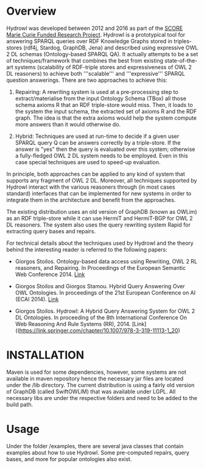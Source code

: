 # Overview

Hydrowl was developed between 2012 and 2016 as part of the [SCORE Marie Curie Funded Research Project](https://cordis.europa.eu/project/id/303914). Hydrowl is a prototypical tool for answering SPARQL queries over RDF Knowledge Graphs stored in triples-stores (rdf4j, Stardog, GraphDB, Jena) and described using expressive OWL 2 DL schemas (Ontology-based SPARQL QA). It actually attempts to be a set of techniques/framework that combines the best from existing state-of-the-art systems (scalability of RDF-triple stores and expressiveness of OWL 2 DL reasoners) to achieve both '''scalable''' and '''expressive''' SPARQL question answerings. There are two approaches to achieve this:

 1) Repairing: A rewriting system is used at a pre-processing step to extract/materialise from the input Ontology Schema (TBox) all those schema axioms R that an RDF triple-store would miss. Then, it loads to the system the input schema, the extracted set of axioms R and the RDF graph. The idea is that the extra axioms would help the system compute more answers than it would otherwise do.

2) Hybrid: Techniques are used at run-time to decide if a given user SPARQL query Q can be answers correctly by a triple-store. If the answer is "yes" then the query is evaluated over this system; otherwise a fully-fledged OWL 2 DL system needs to be employed. Even in this case special techniques are used to speed-up evaluation. 

In principle, both approaches can be applied to any kind of system that supports any fragment of OWL 2 DL. Moreover, all techniques supported by Hydrowl interact with the various reasoners through (in most cases standard) interfaces that can be implemented for new systems in order to integrate them in the architecture and benefit from the approaches. 

The existing distribution uses an old version of GraphDB (known as OWLim) as an RDF triple-store while it can use HermiT and HermiT-BGP for OWL 2 DL reasoners. The system also uses the query rewriting system Rapid for extracting query bases and repairs.

For technical details about the techniques used by Hydrowl and the theory behind the interesting reader is referred to the following papers:

* Giorgos Stoilos. Ontology-based data access using Rewriting, OWL 2 RL reasoners, and Repairing. In Proceedings of the European Semantic Web Conference 2014. [Link](https://link.springer.com/chapter/10.1007/978-3-319-07443-6_22)

* Giorgos Stoilos and Giorgos Stamou. Hybrid Query Answering Over OWL Ontologies. In proceedings of the 21st European Conference on AI (ECAI 2014). [Link](http://ebooks.iospress.nl/volumearticle/37049)

* Giorgos Stoilos. Hydrowl: A Hybrid Query Answering System for OWL 2 DL Ontologies. In proceeding of the 8th International Conference On Web Reasoning And Rule Systems (RR), 2014. [Link]((https://link.springer.com/chapter/10.1007/978-3-319-11113-1_20)

# INSTALLATION

Maven is used for some dependencies, however, some systems are not available in maven repository hence the necessary jar files are located under the /lib directory. The current distribution is using a fairly old version of GraphDB (called SwiftOWLIM) that was available under LGPL. All necessary libs are under the respective folders and need to be added to the build path.

# Usage

Under the folder /examples, there are several java classes that contain examples about how to use Hydrowl. Some pre-computed repairs, query bases, and more for popular ontologies also exist.
